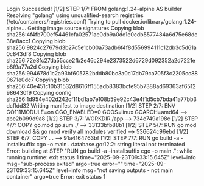 Login Succeeded!
[1/2] STEP 1/7: FROM golang:1.24-alpine AS builder
Resolving "golang" using unqualified-search registries (/etc/containers/registries.conf)
Trying to pull docker.io/library/golang:1.24-alpine...
Getting image source signatures
Copying blob sha256:4f4fb700ef54461cfa02571ae0db9a0dc1e0cdb5577484a6d75e68dc38e8acc1
Copying blob sha256:9824c27679d3b27c5e1cb00a73adb6f4f8d556994111c12db3c5d61a0c843df8
Copying blob sha256:72e8fc27da55cce2fb2e46c294e2373522d6729d092352a2d7221eb8f9a77a2d
Copying blob sha256:994678d1c2a93bf605782bddb80bc3a0c17db79ca705f3c2205cc880671e0dc7
Copying blob sha256:40e451c10b31532d8616ff155adb8383bcfe95b7388ad69363af6512986430f9
Copying config sha256:1d954e402d242cf11bd1ab7e108b59e92c43e4f1d5cb7bda41a77bb3dcffdd32
Writing manifest to image destination
[1/2] STEP 2/7: ENV GO111MODULE=on     CGO_ENABLED=0     GOOS=linux     GOARCH=amd64
--> abe2b099d9a8
[1/2] STEP 3/7: WORKDIR /app
--> 734c749a198c
[1/2] STEP 4/7: COPY go.mod go.sum ./
--> 33133bfb88b1
[1/2] STEP 5/7: RUN go mod download && go mod verify
all modules verified
--> 536624c96ebd
[1/2] STEP 6/7: COPY . .
--> 91a4164763bf
[1/2] STEP 7/7: RUN go build -a -installsuffix cgo -o main .
database.go:12:2: string literal not terminated
Error: building at STEP "RUN go build -a -installsuffix cgo -o main .": while running runtime: exit status 1
time="2025-09-23T09:33:15.645Z" level=info msg="sub-process exited" argo=true error="<nil>"
time="2025-09-23T09:33:15.645Z" level=info msg="not saving outputs - not main container" argo=true
Error: exit status 1